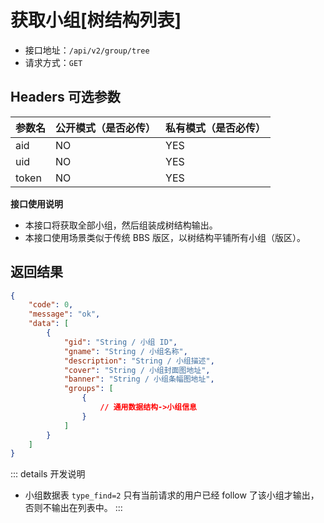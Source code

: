 # 获取小组[树结构列表]

- 接口地址：`/api/v2/group/tree`
- 请求方式：`GET`

## Headers 可选参数

| 参数名 | 公开模式（是否必传） | 私有模式（是否必传） |
| --- | --- | --- |
| aid | NO | YES |
| uid | NO | YES |
| token | NO | YES |

**接口使用说明**

- 本接口将获取全部小组，然后组装成树结构输出。
- 本接口使用场景类似于传统 BBS 版区，以树结构平铺所有小组（版区）。

## 返回结果

```json
{
    "code": 0,
    "message": "ok",
    "data": [
        {
            "gid": "String / 小组 ID",
            "gname": "String / 小组名称",
            "description": "String / 小组描述",
            "cover": "String / 小组封面图地址",
            "banner": "String / 小组条幅图地址",
            "groups": [
                {
                    // 通用数据结构->小组信息
                }
            ]
        }
    ]
}
```

::: details 开发说明
- 小组数据表 `type_find=2` 只有当前请求的用户已经 follow 了该小组才输出，否则不输出在列表中。
:::